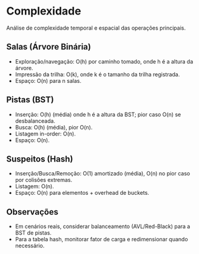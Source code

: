# Complexidade

Análise de complexidade temporal e espacial das operações principais.

## Salas (Árvore Binária)
- Exploração/navegação: O(h) por caminho tomado, onde h é a altura da árvore.
- Impressão da trilha: O(k), onde k é o tamanho da trilha registrada.
- Espaço: O(n) para n salas.

## Pistas (BST)
- Inserção: O(h) (média) onde h é a altura da BST; pior caso O(n) se desbalanceada.
- Busca: O(h) (média), pior O(n).
- Listagem in-order: O(n).
- Espaço: O(n).

## Suspeitos (Hash)
- Inserção/Busca/Remoção: O(1) amortizado (média), O(n) no pior caso por colisões extremas.
- Listagem: O(n).
- Espaço: O(n) para elementos + overhead de buckets.

## Observações
- Em cenários reais, considerar balanceamento (AVL/Red-Black) para a BST de pistas.
- Para a tabela hash, monitorar fator de carga e redimensionar quando necessário.